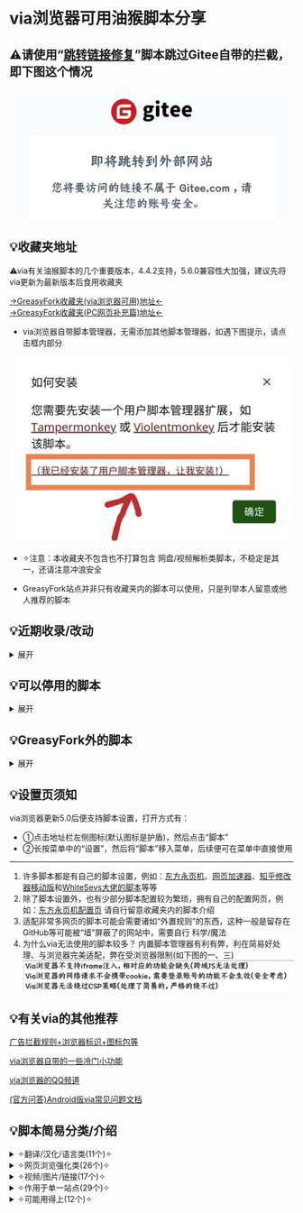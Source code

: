 # via浏览器可用油猴脚本分享


## ⚠请使用“[跳转链接修复](https://greasyfork.org/zh-CN/scripts/395970)”脚本跳过Gitee自带的拦截，即下图这个情况

![输入图片说明](1000021304.jpg)


## 💡收藏夹地址
⚠via有关油猴脚本的几个重要版本，4.4.2支持，5.6.0兼容性大加强，建议先将via更新为最新版本后食用收藏夹

[→GreasyFork收藏夹(via浏览器可用)地址←](https://greasyfork.org/zh-CN/scripts?set=586537)
<br>
[→GreasyFork收藏夹(PC网页补充篇)地址←](https://greasyfork.org/zh-CN/scripts?set=590548)

* via浏览器自带脚本管理器，无需添加其他脚本管理器，如遇下图提示，请点击框内部分

![点击框内部分!](1000021294.jpg)

* ✧注意：本收藏夹不包含也不打算包含 网盘/视频解析类脚本，不稳定是其一，还请注意冲浪安全

* GreasyFork站点并非只有收藏夹内的脚本可以使用，只是列举本人留意或他人推荐的脚本


## 💡近期收录/改动
<details>
  <summary> 展开 </summary>

- [bilibili移动端](https://greasyfork.org/zh-CN/scripts/490548)(将B站的电脑端网页改为适合移动端的形式，[(原)bilibili移动端](https://greasyfork.org/zh-CN/scripts/468246)改名为[bilibili移动端Lite](https://greasyfork.org/zh-CN/scripts/468246)，功能不变，仍然是对移动端网页生效)[3.28]

- [地址精简](https://greasyfork.org/zh-CN/scripts/429294)(去除适配站点链接中的冗余部分，缩短链接)[4.25]

- [网盘自动填写访问码via](https://greasyfork.org/zh-CN/scripts/493360)(适配多网盘的自动填写密码)[4.25]

- [HTTP重定向为HTTPS](https://greasyfork.org/zh-CN/scripts/493402)[4.25]

- [跳转链接修复](https://greasyfork.org/zh-CN/scripts/395970)(替换掉“外链自动跳转”脚本，因为其对网站添加了自己的中间页)[4.27]

- [浏览器背景](https://greasyfork.org/zh-CN/scripts/493937)[5.2]

- [⭐网页瞬间加载/跳过进度条直接加载网页⭐](https://greasyfork.org/zh-CN/scripts/493851)(进入网页就尝试预加载所有可点击网址)[5.3]

- [保持屏幕常亮：唤醒锁定](https://greasyfork.org/zh-CN/scripts/494378)[5.8]

- [水木社区web转APP](https://greasyfork.org/zh-CN/scripts/466317)(将网页端水木社区搞成适配手机网页的形态)[5.10]

- [抖音优化](https://greasyfork.org/zh-CN/scripts/494643)(顺便移除了不太好用的“抖音网页版优化”)[5.14]

- [视频网页全屏（改）](https://greasyfork.org/zh-CN/scripts/495077)(实测支持竖屏视频全屏)[5.16]

- [WebRTC禁用脚本](https://greasyfork.org/zh-CN/scripts/495166)(尝试禁止WebRTC泄露ip)[5.16]

- 添加了[自动无缝翻页](https://greasyfork.org/zh-CN/scripts/419215)(目前存在翻页后无法进入链接的问题)、[字体渲染(自用脚本)](https://greasyfork.org/zh-CN/scripts/416688)和[全新の维基百科](https://greasyfork.org/zh-CN/scripts/495783)[5.23]

- ⚠增加了[via浏览器可用(PC网页补充篇)](https://greasyfork.org/zh-CN/scripts?set=590548)收藏夹，并将主要用于pc网页的脚本移入，初版10个。为防止脚本命名误会，一些pc网页脚本可能不会放入gitee的脚本分类里[5.23]

- [自动展开全文阅读更多](https://greasyfork.org/zh-CN/scripts/440400)(类似自动展开脚本，但这个兼容更多)[5.27]

- [Linkify Plus Plus](https://greasyfork.org/zh-CN/scripts/4255)(悬停后让链接变为可点击的状态，在移动端相当于需要点击两次，最好还是用[让链接可点击](https://greasyfork.org/zh-CN/scripts/473068))[5.31]

</details>


## 💡可以停用的脚本
<details>
  <summary> 展开 </summary>

在via浏览器的持续更新下，不少脚本都有了可以替代的设置，如：

- [通用阅读器](https://greasyfork.org/zh-CN/scripts/377230)、[Circle阅读助手脚本版](https://greasyfork.org/zh-CN/scripts/440132)→长按菜单中的“设置”将“阅读模式”移入 或 点击地址栏左侧图标再点击“打开阅读模式”(5.4.0)

- [滚动条-新](https://greasyfork.org/zh-CN/scripts/465037)→5.4.0以后自带，5.6.0及以后的最好用

- [大声朗读-TTS辅助阅读](https://greasyfork.org/zh-CN/scripts/429810)→长按菜单中的“设置”将“朗读网页”移入(5.3.0)

- [MutliQRCode扫描页内二维码](https://greasyfork.org/zh-CN/scripts/467200)→长按任意图片，点击“扫描二维码”(5.2.0)

</details>

## 💡GreasyFork外的脚本
<details>
  <summary> 展开 </summary>

一些脚本不在收藏夹内，需要在此页面查看，如：

1.[可以把本地字体生成脚本的软件](https://lanzoup.com/i7DE10yex0qd)，密码：dmpap

2.[沉浸式翻译最新版](https://download.immersivetranslate.com/immersive-translate.user.js)(进入自动弹出安装窗口) 

3.[夸克书签导出](https://gitee.com/mulingLHY/shared_sources/raw/master/convertBookmark_Quark2Via.user.js)(进入自动弹出安装窗口) 

[→脚本作者演示该脚本的使用方法←](https://www.bilibili.com/video/BV1DM411R7vP/)

4.[媒体资源下载脚本](https://blog.luckly-mjw.cn/tool-show/media-source-extract/media-source-extract.user.js)和[m3u8下载器脚本](https://blog.luckly-mjw.cn/tool-show/m3u8-downloader/m3u8-downloader.user.js)配套使用(进入自动弹出安装窗口)
都装好后可以随便点入一个含视频的链接测试效果，对于普通的mp4格式视频可以直接使用，m3u8格式就只能看完后下载，下载后如果音频(m4a)和视频(mp4)是分离的，就只能用[专属视频播放器](http://blog.luckly-mjw.cn/tool-show/media-source-extract/player/player.html)来播放，然后合并下载

5.[DeepL翻译文件](https://doc.deeplx.net/deepl-translator/deepl-translator.user.js)(进入自动弹出安装窗口)
第一次进入会提示“会话已过期”，这是正常现象，刷新重进后即可正常使用(会显示“正在使用DeepL Pro” 代表正常运行)，至于未来会不会失效我也不知道
(注意此脚本不是翻译其他网页，而是在deepl网页上可以一直使用翻译，deepl的翻译挺好用的)

6.未检验的其他脚本站，如果想找可以自己试试

> [用户脚本聚合搜索Userscript](https://www.userscript.zone/)，但好像很久没更新来源了 <br> [开源用户脚本Openuserjs](https://openuserjs.org/)，类似greasyfork但不支持语言分区 <br> [GitHub中搜索脚本](https://gist.github.com/search?l=JavaScript&q="==UserScript==")，可以说基本没有中文

</details>

## 💡设置页须知
via浏览器更新5.0后便支持脚本设置，打开方式有：
* ①点击地址栏左侧图标(默认图标是护盾)，然后点击“脚本”
* ②长按菜单中的“设置”，然后将“脚本”移入菜单，后续便可在菜单中直接使用
* **************
1. 许多脚本都是有自己的脚本设置，例如：[东方永页机](https://greasyfork.org/zh-CN/scripts/438684)、[网页加速器](https://greasyfork.org/zh-CN/scripts/487625)、[知乎修改器移动版](https://greasyfork.org/zh-CN/scripts/488508)和[WhiteSevs大佬的脚本](https://greasyfork.org/zh-CN/users/521923-whitesevs)等等
2. 除了脚本设置外，也有少部分脚本配置较为繁琐，拥有自己的配置网页，例如：[东方永页机配置页](https://hoothin.github.io/UserScripts/Pagetual)
请自行留意收藏夹内的脚本介绍
3. 适配非常多网页的脚本可能会需要诸如“外置规则”的东西，这种一般是留存在GitHub等可能被“墙”屏蔽了的网站中，需要自行 科学/魔法
4. 为什么via无法使用的脚本较多？
内置脚本管理器有利有弊，利在简易好处理、与浏览器完美适配，弊在受浏览器限制(如下图的一、三)
![via的脚本兼容性问题](1000021296.png)


## 💡有关via的其他推荐

[广告拦截规则+浏览器标识+图标包等](https://github.com/daybreak1929/ViaBrowserCollection/blob/main/messy-cont.md)

[via浏览器自带的一些冷门小功能](https://github.com/daybreak1929/ViaBrowserCollection/blob/main/via-help.md)

[via浏览器的QQ频道](https://pd.qq.com/s/142yif2dj)

[(官方问答)Android版via常见问题文档](https://viayoo.com/zh-cn/docs/via-for-android-faq.html)


## 💡脚本简易分类/介绍

<details>
  <summary> ✧翻译/汉化/语言类(11个)✧ </summary>

- [简约翻译KISS Translator](https://greasyfork.org/zh-CN/scripts/472840)

> 开源，功能齐全，翻译策略默认为先翻译当前视口，后续实时翻译(可更改)，翻译速度快。缺点就是大多地方需要自己改，功能有点多可能不好找

- [网页中英双显互译](https://greasyfork.org/zh-CN/scripts/469073)

> 开源，功能齐全(相比kiss缺少划词翻译)，翻译策略为一整个网页同时翻译(不可更改)，所以在对待长网页时可能会出现卡顿的现象

- [沉浸式翻译最新版](https://download.immersivetranslate.com/immersive-translate.user.js)(进入自动弹出安装窗口)

> 商业化，功能齐全(相比kiss缺少划词翻译)，翻译策略为先翻译当前视口(可更改)，后续实时翻译，翻译速度适中

- [网页翻译——翻译为中文](https://greasyfork.org/zh-CN/scripts/424966)

> 开源，只有通过谷歌翻译将原文变为译文的功能，需要挂🅅🄿🄽所以就不参与比较翻译速度了

- [划词翻译:多词典查询](https://greasyfork.org/zh-CN/scripts/376313)

> 仅划词翻译，选中文字后长按再点击翻译按钮即可，第一个按钮是聚合翻译展示多个结果，第二个按钮是谷歌翻译

- [简繁自由切换](https://greasyfork.org/zh-CN/scripts/24300)

> 字面意思，目前见过最好的替换脚本，装上后刷新该网页即可对脚本进行配置

- [GitHub中文化插件](https://greasyfork.org/zh-CN/scripts/435208)(尽可能的汉化了)

- [EhSyringe](https://greasyfork.org/zh-CN/scripts/407833)(E站几乎完美的汉化)

- [Youtube双语字幕全平台](https://greasyfork.org/zh-CN/scripts/464879)(视频双语字幕，需设置开启)

- [Pokemon Showdown完整汉化](https://greasyfork.org/zh-CN/scripts/484270)(网页游戏“宝可梦对战”的汉化) 和[ Milky Way Idle汉化](https://greasyfork.org/zh-CN/scripts/490242)(网页游戏“银河奶牛放置”的汉化)

</details>

<details>
  <summary> ✧网页浏览强化类(26个)✧ </summary>

- [东方永页机](https://greasyfork.org/zh-CN/scripts/438684)(用通用规则给网页自动翻页，需使用外置规则，可以通过[东方永页机配置页](https://hoothin.github.io/UserScripts/Pagetual/)来更新外置规则和更改脚本设置) 或 [ 自动无缝翻页](https://greasyfork.org/zh-CN/scripts/419215)(用对应规则给脚本翻页，外置规则可在脚本菜单中更新)

- [复制限制解除(本地版)](https://greasyfork.org/zh-CN/scripts/487607) 和 [ 强制复制](https://greasyfork.org/zh-CN/scripts/458145)

- [外链自动重定向](https://greasyfork.org/zh-CN/scripts/462796) 或[ 跳转链接修复](https://greasyfork.org/zh-CN/scripts/395970)(跳过可能存在的中间页(如：知乎安全提醒)直达正确链接，前者匹配所有网页，后者只匹配对应网页，怕误伤用后者，网站小众用前者)

- [⭐网页瞬间加载/跳过进度条直接加载网页⭐](https://greasyfork.org/zh-CN/scripts/493851) 和[ 网页加速器](https://greasyfork.org/zh-CN/scripts/487625)(前者打开页面即开始预加载，后者悬停在链接上后才预加载，两者功能类似，加速打开网页，可在脚本菜单中查看加速次数)

- [手机浏览器触摸手势](https://greasyfork.org/zh-CN/scripts/375806)(手势齐全也支持自定义，缺点可能就是脚本持续活跃，占用和网络消耗大一些)

- [手机助手](https://greasyfork.org/zh-CN/scripts/471432)(脚本页介绍比较全，个人觉得总有用得上的)

- [自动展开](https://greasyfork.org/zh-CN/scripts/438656) 和[ 自动展开全文阅读更多](https://greasyfork.org/zh-CN/scripts/440400)(两个脚本都是将不完整的文章或网页完全展开，第二个目前适配网站更多)

- [骚扰拦截](https://greasyfork.org/zh-CN/scripts/440871)(去除对应站点的“登录”、“使用APP打开”和悬浮弹窗)

- [防止未经授权的自动复制](https://greasyfork.org/zh-CN/scripts/461625)(尽可能拦截某些站点频繁写入剪贴板的行为)

- [网页调试](https://greasyfork.org/zh-CN/scripts/475228)(类似电脑浏览器F12打开的控制台，可在脚本菜单中切换不同的调试工具)

- [搜索引擎去广告](https://greasyfork.org/zh-CN/scripts/437351)

- [聚合搜索引擎切换导航[手机版][移动端]](https://greasyfork.org/zh-CN/scripts/462130) 和 [ 搜索引擎切换器2(侧栏版)](https://greasyfork.org/zh-CN/scripts/489235)(前一个显示在页面顶部，后一个显示在页面左侧，功能类似)

- [【移动端】百度系优化](https://greasyfork.org/zh-CN/scripts/418349)(对百度系列的所有网站进行处理，功能丰富，可在脚本菜单自定义)

- [边缘下滑刷新•改](https://greasyfork.org/zh-CN/scripts/482126)

- [记录页面滚动](https://greasyfork.org/zh-CN/scripts/483745)(记录该网站上一次的位置，网页加载完毕后自动回到原位置，可惜不支持单独站点开关)

- [中英文之间加空白](https://greasyfork.org/zh-CN/scripts/470865)(在中文与英文/数字间穿插空格，让页面布局更符合直观感受)

- [滚动到顶/底](https://greasyfork.org/zh-CN/scripts/482125)(一个按钮满足直达网站顶部或底部)

- [黑白网页恢复彩色](https://greasyfork.org/zh-CN/scripts/455684)(不是不尊重，而是希望能有所选择)

- [强制缩放与桌面模式](https://greasyfork.org/zh-CN/scripts/450368)

- [字体渲染(自用脚本)](https://greasyfork.org/zh-CN/scripts/416688)(将字体渲染的更为清晰，可在脚本菜单中自定义) 或[ Mactype助手](https://greasyfork.org/zh-CN/scripts/436451)(将字体加粗、变清晰)

- [网页文字编辑](https://greasyfork.org/zh-CN/scripts/490902)(脚本菜单中更改网页的可编辑状态，在无法复制的网页效果更佳)

</details>

<details>
  <summary> ✧视频/图片/链接(17个)✧ </summary>

- [俺的手机视频脚本](https://greasyfork.org/zh-CN/scripts/456542)(专门用于视频功能的脚本，和“手机浏览器触摸手势”、“触摸屏视频优化”一起使用时注意手势冲突问题)

- [触摸屏视频优化](https://greasyfork.org/zh-CN/scripts/405897)(类似上一个脚本，侧重不同)

- [视频网页全屏（改）](https://greasyfork.org/zh-CN/scripts/495077)

- [在线看图工具Picviewer CE+](https://greasyfork.org/zh-CN/scripts/24204)(点开图片后支持图片翻转、旋转、缩放、弹出大图、批量保存)

- [图片全载-FancyboxV5](https://greasyfork.org/zh-CN/scripts/463305)(主要用于方便看漫画、下载打包图片)

- [链接助手](https://greasyfork.org/zh-CN/scripts/464541)(强制新标签页打开链接，让符合条件的链接文本变为超链接)

- [链接地址洗白白](https://greasyfork.org/zh-CN/scripts/373270)(轻轻一点，将链接缩短为最小可用状态~)

- [让链接可点击](https://greasyfork.org/zh-CN/scripts/473068) 和[ Linkify Plus Plus](https://greasyfork.org/zh-CN/scripts/4255)(前者直接把所有链接变为可点击，后者只把悬停过的链接变为可点击，各有优劣)

- [网盘链接识别](https://greasyfork.org/zh-CN/scripts/445489)(识别出网页中存在相应网盘的链接时，出现提醒，几乎支持所有常用网盘)

- [网盘自动填写访问码via](https://greasyfork.org/zh-CN/scripts/493360)

- [链接管理](https://greasyfork.org/zh-CN/scripts/443670)(让指定站点重定向到正确的链接，支持部分直达中文站点)

- [地址精简](https://greasyfork.org/zh-CN/scripts/429294)(去除适配站点链接中的冗余部分，缩短链接)

- [新标签页打开链接](https://greasyfork.org/zh-CN/scripts/429714)(强制让链接以新标签形式打开)

- [在当前标签页中打开链接](https://greasyfork.org/zh-CN/scripts/461352)(与上一个脚本相反，强制让链接在当前标签打开链接)

- [图片样式屏蔽器](https://greasyfork.org/zh-CN/scripts/487681)(默认无效果，需在脚本菜单中启用，相比“无图模式”，脚本多屏蔽了图片的样式)

- [FloatingPlayer悬浮窗播放器](https://greasyfork.org/zh-CN/scripts/449323)(网页上的悬浮窗视频，但不支持双指缩放、关闭视频、退回网页，个人觉得不太好使)

- [via浏览器本地密码填充](https://greasyfork.org/zh-CN/scripts/476252)

</details>


<details>
  <summary> ✧作用于单一站点(29个)✧ </summary>

- [蓝奏云重定向+记住密码](https://greasyfork.org/zh-CN/scripts/488847) 或 [ 蓝奏云自动点击下载](https://greasyfork.org/zh-CN/scripts/489281)(脚本功能开始冲突了，主推前者更适合via)

- [123盘自动填写提取码](https://greasyfork.org/zh-CN/scripts/489660) 和 [ 隐藏123云盘广告并调整下载按钮位置](https://greasyfork.org/zh-CN/scripts/489267)(合用基本上就是完美体验了)

- [知乎修改器移动版](https://greasyfork.org/zh-CN/scripts/488508) 或 [ 知乎直接看](https://greasyfork.org/zh-CN/scripts/457609)(脚本有兼容问题，主推前者功能更丰富)

- [【移动端】微博优化](https://greasyfork.org/zh-CN/scripts/480094)

- [简书优化](https://greasyfork.org/zh-CN/scripts/485483)

- [CSDN优化](https://greasyfork.org/zh-CN/scripts/406136) 和 [ CSDN超强防护](https://greasyfork.org/zh-CN/scripts/458601)

- [GreasyFork优化](https://greasyfork.org/zh-CN/scripts/475722) 和 [ 大人的Greasyfork](https://greasyfork.org/zh-CN/scripts/23840)

- [移动百度优化](https://greasyfork.org/zh-CN/scripts/436841)(只在百度引擎里加了一个搜索框，避免因为UA没有搜索框的尴尬)

- [手机百度搜索净化](https://greasyfork.org/zh-CN/scripts/467204) 和 [ 禁止百度搜索自动播放视频和禁止粘贴板口令](https://greasyfork.org/zh-CN/scripts/470469)

- [bilibili移动端](https://greasyfork.org/zh-CN/scripts/490548) 、 [ bilibili移动端Lite](https://greasyfork.org/zh-CN/scripts/468246) 和[ 哔哩哔哩超强防护](https://greasyfork.org/zh-CN/scripts/458276)(第一个是将电脑端网页变为适配移动端网页的样式，第二个是适用移动端网页且配套第一个，第三个是只更改移动端网页)

- [抖音优化](https://greasyfork.org/zh-CN/scripts/494643)

- [【移动端】小红书优化](https://greasyfork.org/zh-CN/scripts/483960)

- [手机网页版IT之家去除广告和干扰](https://greasyfork.org/zh-CN/scripts/396190)

- [💡WebPreview-信息直达](https://greasyfork.org/zh-CN/scripts/462463)(给Bing和Google搜索引擎添加一个按钮用于预览网页内容)

- [Xbox CLoud Gaming 优化整合](https://greasyfork.org/zh-CN/scripts/455741)(云游戏在线玩)

- [MT论坛](https://greasyfork.org/zh-CN/scripts/401359)

- [V2Next-Mobile](https://greasyfork.org/zh-CN/scripts/485356)

- [Pixiv增强](https://greasyfork.org/zh-CN/scripts/34153)

- [YouTube去广告](https://greasyfork.org/zh-CN/scripts/459541)

- [ColaManga浏览增强](https://greasyfork.org/zh-CN/scripts/488622)

- [DeepL翻译文件](https://doc.deeplx.net/deepl-translator/deepl-translator.user.js)(让你在deepl的网页上成为deepl pro，即可以无限制翻译)

- [全新の维基百科](https://greasyfork.org/zh-CN/scripts/495783)(更改维基百科的样式，让其看上去更舒服)

- [水木社区web转APP](https://greasyfork.org/zh-CN/scripts/466317)(将网页端水木社区搞成适配手机网页的形态)

</details>

<details>
  <summary> ✧可能用得上(12个)✧ </summary>

- [护眼模式](https://greasyfork.org/zh-CN/scripts/426377) 和 [ 🌙 高级定制网页护眼模式🌙](https://greasyfork.org/zh-CN/scripts/485513)

- [HTTP重定向为HTTPS](https://greasyfork.org/zh-CN/scripts/493402)

- [仿via资源嗅探](https://greasyfork.org/zh-CN/scripts/471390)(模仿via自带的资源嗅探，在脚本菜单中显示嗅探到的音频、视频)

- [WebRTC禁用脚本](https://greasyfork.org/zh-CN/scripts/495166)(尝试禁止WebRTC泄露ip)

- [浏览器背景](https://greasyfork.org/zh-CN/scripts/493937)

- [Userscript+--](https://greasyfork.org/zh-CN/scripts/409727)(在脚本菜单中显示当前站点的可能适用的脚本数，点击可以跳转到GreasyFork里搜索)

- [网页看板娘](https://greasyfork.org/zh-CN/scripts/483088)(养赛博老婆)

- [自动滚动：双击切换滚动状态](https://greasyfork.org/zh-CN/scripts/492138)(适合看小说的时候用用)

- [保持屏幕常亮：唤醒锁定](https://greasyfork.org/zh-CN/scripts/494378)

- [自动滚动配置](https://greasyfork.org/zh-CN/scripts/487297)(在页面上添加一个可以配置自动滚动的设置)

- [点击波纹特效](https://greasyfork.org/zh-CN/scripts/482952)(更直观的触屏点击效果，可在脚本菜单自定义)

</details>


